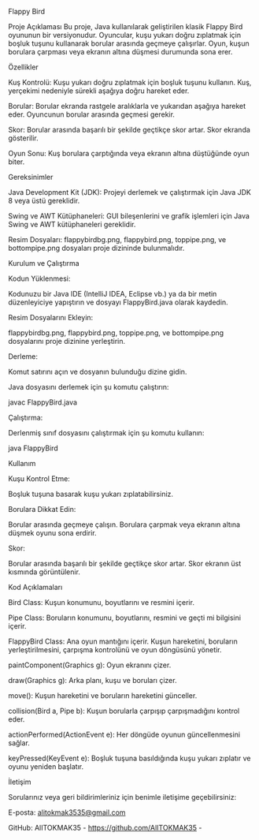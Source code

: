 Flappy Bird

Proje Açıklaması
Bu proje, Java kullanılarak geliştirilen klasik Flappy Bird oyununun bir versiyonudur. Oyuncular, kuşu yukarı doğru zıplatmak için boşluk tuşunu kullanarak borular arasında geçmeye çalışırlar. Oyun, kuşun borulara çarpması veya ekranın altına düşmesi durumunda sona erer.

Özellikler

Kuş Kontrolü: Kuşu yukarı doğru zıplatmak için boşluk tuşunu kullanın. Kuş, yerçekimi nedeniyle sürekli aşağıya doğru hareket eder.

Borular: Borular ekranda rastgele aralıklarla ve yukarıdan aşağıya hareket eder. Oyuncunun borular arasında geçmesi gerekir.

Skor: Borular arasında başarılı bir şekilde geçtikçe skor artar. Skor ekranda gösterilir.

Oyun Sonu: Kuş borulara çarptığında veya ekranın altına düştüğünde oyun biter.

Gereksinimler

Java Development Kit (JDK): Projeyi derlemek ve çalıştırmak için Java JDK 8 veya üstü gereklidir.

Swing ve AWT Kütüphaneleri: GUI bileşenlerini ve grafik işlemleri için Java Swing ve AWT kütüphaneleri gereklidir.

Resim Dosyaları: flappybirdbg.png, flappybird.png, toppipe.png, ve bottompipe.png dosyaları proje dizininde bulunmalıdır.

Kurulum ve Çalıştırma

Kodun Yüklenmesi:

Kodunuzu bir Java IDE (IntelliJ IDEA, Eclipse vb.) ya da bir metin düzenleyiciye yapıştırın ve dosyayı FlappyBird.java olarak kaydedin.

Resim Dosyalarını Ekleyin:

flappybirdbg.png, flappybird.png, toppipe.png, ve bottompipe.png dosyalarını proje dizinine yerleştirin.

Derleme:

Komut satırını açın ve dosyanın bulunduğu dizine gidin.

Java dosyasını derlemek için şu komutu çalıştırın:

javac FlappyBird.java

Çalıştırma:

Derlenmiş sınıf dosyasını çalıştırmak için şu komutu kullanın:

java FlappyBird

Kullanım

Kuşu Kontrol Etme:

Boşluk tuşuna basarak kuşu yukarı zıplatabilirsiniz.

Borulara Dikkat Edin:

Borular arasında geçmeye çalışın. Borulara çarpmak veya ekranın altına düşmek oyunu sona erdirir.

Skor:

Borular arasında başarılı bir şekilde geçtikçe skor artar. Skor ekranın üst kısmında görüntülenir.

Kod Açıklamaları

Bird Class: Kuşun konumunu, boyutlarını ve resmini içerir.

Pipe Class: Boruların konumunu, boyutlarını, resmini ve geçti mi bilgisini içerir.

FlappyBird Class: Ana oyun mantığını içerir. Kuşun hareketini, boruların yerleştirilmesini, çarpışma kontrolünü ve oyun döngüsünü yönetir.

paintComponent(Graphics g): Oyun ekranını çizer.

draw(Graphics g): Arka planı, kuşu ve boruları çizer.

move(): Kuşun hareketini ve boruların hareketini günceller.

collision(Bird a, Pipe b): Kuşun borularla çarpışıp çarpışmadığını kontrol eder.

actionPerformed(ActionEvent e): Her döngüde oyunun güncellenmesini sağlar.

keyPressed(KeyEvent e): Boşluk tuşuna basıldığında kuşu yukarı zıplatır ve oyunu yeniden başlatır.

İletişim

Sorularınız veya geri bildirimleriniz için benimle iletişime geçebilirsiniz:

E-posta: alitokmak3535@gmail.com

GitHub: AlITOKMAK35 - https://github.com/AlITOKMAK35 -
